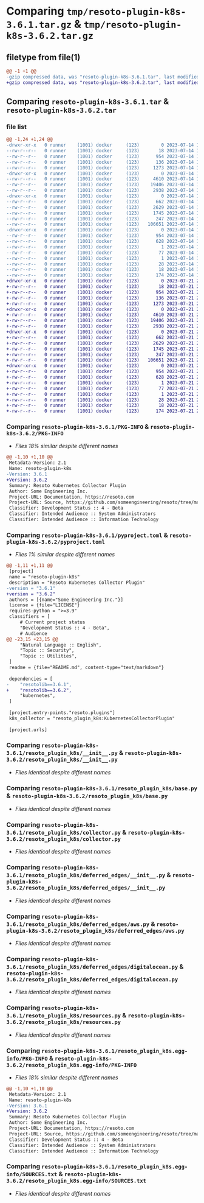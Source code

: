 # Comparing `tmp/resoto-plugin-k8s-3.6.1.tar.gz` & `tmp/resoto-plugin-k8s-3.6.2.tar.gz`

## filetype from file(1)

```diff
@@ -1 +1 @@
-gzip compressed data, was "resoto-plugin-k8s-3.6.1.tar", last modified: Fri Jul 14 17:05:59 2023, max compression
+gzip compressed data, was "resoto-plugin-k8s-3.6.2.tar", last modified: Fri Jul 21 22:12:20 2023, max compression
```

## Comparing `resoto-plugin-k8s-3.6.1.tar` & `resoto-plugin-k8s-3.6.2.tar`

### file list

```diff
@@ -1,24 +1,24 @@
-drwxr-xr-x   0 runner    (1001) docker     (123)        0 2023-07-14 17:05:59.821883 resoto-plugin-k8s-3.6.1/
--rw-r--r--   0 runner    (1001) docker     (123)       18 2023-07-14 17:01:23.000000 resoto-plugin-k8s-3.6.1/MANIFEST.in
--rw-r--r--   0 runner    (1001) docker     (123)      954 2023-07-14 17:05:59.821883 resoto-plugin-k8s-3.6.1/PKG-INFO
--rw-r--r--   0 runner    (1001) docker     (123)      136 2023-07-14 17:01:23.000000 resoto-plugin-k8s-3.6.1/README.md
--rw-r--r--   0 runner    (1001) docker     (123)     1273 2023-07-14 17:01:23.000000 resoto-plugin-k8s-3.6.1/pyproject.toml
-drwxr-xr-x   0 runner    (1001) docker     (123)        0 2023-07-14 17:05:59.821883 resoto-plugin-k8s-3.6.1/resoto_plugin_k8s/
--rw-r--r--   0 runner    (1001) docker     (123)     4610 2023-07-14 17:01:23.000000 resoto-plugin-k8s-3.6.1/resoto_plugin_k8s/__init__.py
--rw-r--r--   0 runner    (1001) docker     (123)    19406 2023-07-14 17:01:23.000000 resoto-plugin-k8s-3.6.1/resoto_plugin_k8s/base.py
--rw-r--r--   0 runner    (1001) docker     (123)     2938 2023-07-14 17:01:23.000000 resoto-plugin-k8s-3.6.1/resoto_plugin_k8s/collector.py
-drwxr-xr-x   0 runner    (1001) docker     (123)        0 2023-07-14 17:05:59.821883 resoto-plugin-k8s-3.6.1/resoto_plugin_k8s/deferred_edges/
--rw-r--r--   0 runner    (1001) docker     (123)      662 2023-07-14 17:01:23.000000 resoto-plugin-k8s-3.6.1/resoto_plugin_k8s/deferred_edges/__init__.py
--rw-r--r--   0 runner    (1001) docker     (123)     2629 2023-07-14 17:01:23.000000 resoto-plugin-k8s-3.6.1/resoto_plugin_k8s/deferred_edges/aws.py
--rw-r--r--   0 runner    (1001) docker     (123)     1745 2023-07-14 17:01:23.000000 resoto-plugin-k8s-3.6.1/resoto_plugin_k8s/deferred_edges/digitalocean.py
--rw-r--r--   0 runner    (1001) docker     (123)      247 2023-07-14 17:01:23.000000 resoto-plugin-k8s-3.6.1/resoto_plugin_k8s/deferred_edges/utils.py
--rw-r--r--   0 runner    (1001) docker     (123)   106651 2023-07-14 17:01:23.000000 resoto-plugin-k8s-3.6.1/resoto_plugin_k8s/resources.py
-drwxr-xr-x   0 runner    (1001) docker     (123)        0 2023-07-14 17:05:59.821883 resoto-plugin-k8s-3.6.1/resoto_plugin_k8s.egg-info/
--rw-r--r--   0 runner    (1001) docker     (123)      954 2023-07-14 17:05:59.000000 resoto-plugin-k8s-3.6.1/resoto_plugin_k8s.egg-info/PKG-INFO
--rw-r--r--   0 runner    (1001) docker     (123)      628 2023-07-14 17:05:59.000000 resoto-plugin-k8s-3.6.1/resoto_plugin_k8s.egg-info/SOURCES.txt
--rw-r--r--   0 runner    (1001) docker     (123)        1 2023-07-14 17:05:59.000000 resoto-plugin-k8s-3.6.1/resoto_plugin_k8s.egg-info/dependency_links.txt
--rw-r--r--   0 runner    (1001) docker     (123)       77 2023-07-14 17:05:59.000000 resoto-plugin-k8s-3.6.1/resoto_plugin_k8s.egg-info/entry_points.txt
--rw-r--r--   0 runner    (1001) docker     (123)        1 2023-07-14 17:02:43.000000 resoto-plugin-k8s-3.6.1/resoto_plugin_k8s.egg-info/not-zip-safe
--rw-r--r--   0 runner    (1001) docker     (123)       28 2023-07-14 17:05:59.000000 resoto-plugin-k8s-3.6.1/resoto_plugin_k8s.egg-info/requires.txt
--rw-r--r--   0 runner    (1001) docker     (123)       18 2023-07-14 17:05:59.000000 resoto-plugin-k8s-3.6.1/resoto_plugin_k8s.egg-info/top_level.txt
--rw-r--r--   0 runner    (1001) docker     (123)      174 2023-07-14 17:05:59.821883 resoto-plugin-k8s-3.6.1/setup.cfg
+drwxr-xr-x   0 runner    (1001) docker     (123)        0 2023-07-21 22:12:20.122733 resoto-plugin-k8s-3.6.2/
+-rw-r--r--   0 runner    (1001) docker     (123)       18 2023-07-21 22:06:13.000000 resoto-plugin-k8s-3.6.2/MANIFEST.in
+-rw-r--r--   0 runner    (1001) docker     (123)      954 2023-07-21 22:12:20.122733 resoto-plugin-k8s-3.6.2/PKG-INFO
+-rw-r--r--   0 runner    (1001) docker     (123)      136 2023-07-21 22:06:13.000000 resoto-plugin-k8s-3.6.2/README.md
+-rw-r--r--   0 runner    (1001) docker     (123)     1273 2023-07-21 22:06:13.000000 resoto-plugin-k8s-3.6.2/pyproject.toml
+drwxr-xr-x   0 runner    (1001) docker     (123)        0 2023-07-21 22:12:20.118733 resoto-plugin-k8s-3.6.2/resoto_plugin_k8s/
+-rw-r--r--   0 runner    (1001) docker     (123)     4610 2023-07-21 22:06:13.000000 resoto-plugin-k8s-3.6.2/resoto_plugin_k8s/__init__.py
+-rw-r--r--   0 runner    (1001) docker     (123)    19406 2023-07-21 22:06:13.000000 resoto-plugin-k8s-3.6.2/resoto_plugin_k8s/base.py
+-rw-r--r--   0 runner    (1001) docker     (123)     2938 2023-07-21 22:06:13.000000 resoto-plugin-k8s-3.6.2/resoto_plugin_k8s/collector.py
+drwxr-xr-x   0 runner    (1001) docker     (123)        0 2023-07-21 22:12:20.122733 resoto-plugin-k8s-3.6.2/resoto_plugin_k8s/deferred_edges/
+-rw-r--r--   0 runner    (1001) docker     (123)      662 2023-07-21 22:06:13.000000 resoto-plugin-k8s-3.6.2/resoto_plugin_k8s/deferred_edges/__init__.py
+-rw-r--r--   0 runner    (1001) docker     (123)     2629 2023-07-21 22:06:13.000000 resoto-plugin-k8s-3.6.2/resoto_plugin_k8s/deferred_edges/aws.py
+-rw-r--r--   0 runner    (1001) docker     (123)     1745 2023-07-21 22:06:13.000000 resoto-plugin-k8s-3.6.2/resoto_plugin_k8s/deferred_edges/digitalocean.py
+-rw-r--r--   0 runner    (1001) docker     (123)      247 2023-07-21 22:06:13.000000 resoto-plugin-k8s-3.6.2/resoto_plugin_k8s/deferred_edges/utils.py
+-rw-r--r--   0 runner    (1001) docker     (123)   106651 2023-07-21 22:06:13.000000 resoto-plugin-k8s-3.6.2/resoto_plugin_k8s/resources.py
+drwxr-xr-x   0 runner    (1001) docker     (123)        0 2023-07-21 22:12:20.122733 resoto-plugin-k8s-3.6.2/resoto_plugin_k8s.egg-info/
+-rw-r--r--   0 runner    (1001) docker     (123)      954 2023-07-21 22:12:20.000000 resoto-plugin-k8s-3.6.2/resoto_plugin_k8s.egg-info/PKG-INFO
+-rw-r--r--   0 runner    (1001) docker     (123)      628 2023-07-21 22:12:20.000000 resoto-plugin-k8s-3.6.2/resoto_plugin_k8s.egg-info/SOURCES.txt
+-rw-r--r--   0 runner    (1001) docker     (123)        1 2023-07-21 22:12:20.000000 resoto-plugin-k8s-3.6.2/resoto_plugin_k8s.egg-info/dependency_links.txt
+-rw-r--r--   0 runner    (1001) docker     (123)       77 2023-07-21 22:12:20.000000 resoto-plugin-k8s-3.6.2/resoto_plugin_k8s.egg-info/entry_points.txt
+-rw-r--r--   0 runner    (1001) docker     (123)        1 2023-07-21 22:08:02.000000 resoto-plugin-k8s-3.6.2/resoto_plugin_k8s.egg-info/not-zip-safe
+-rw-r--r--   0 runner    (1001) docker     (123)       28 2023-07-21 22:12:20.000000 resoto-plugin-k8s-3.6.2/resoto_plugin_k8s.egg-info/requires.txt
+-rw-r--r--   0 runner    (1001) docker     (123)       18 2023-07-21 22:12:20.000000 resoto-plugin-k8s-3.6.2/resoto_plugin_k8s.egg-info/top_level.txt
+-rw-r--r--   0 runner    (1001) docker     (123)      174 2023-07-21 22:12:20.122733 resoto-plugin-k8s-3.6.2/setup.cfg
```

### Comparing `resoto-plugin-k8s-3.6.1/PKG-INFO` & `resoto-plugin-k8s-3.6.2/PKG-INFO`

 * *Files 18% similar despite different names*

```diff
@@ -1,10 +1,10 @@
 Metadata-Version: 2.1
 Name: resoto-plugin-k8s
-Version: 3.6.1
+Version: 3.6.2
 Summary: Resoto Kubernetes Collector Plugin
 Author: Some Engineering Inc.
 Project-URL: Documentation, https://resoto.com
 Project-URL: Source, https://github.com/someengineering/resoto/tree/main/plugins/k8s
 Classifier: Development Status :: 4 - Beta
 Classifier: Intended Audience :: System Administrators
 Classifier: Intended Audience :: Information Technology
```

### Comparing `resoto-plugin-k8s-3.6.1/pyproject.toml` & `resoto-plugin-k8s-3.6.2/pyproject.toml`

 * *Files 1% similar despite different names*

```diff
@@ -1,11 +1,11 @@
 [project]
 name = "resoto-plugin-k8s"
 description = "Resoto Kubernetes Collector Plugin"
-version = "3.6.1"
+version = "3.6.2"
 authors = [{name="Some Engineering Inc."}]
 license = {file="LICENSE"}
 requires-python = ">=3.9"
 classifiers = [
     # Current project status
     "Development Status :: 4 - Beta",
     # Audience
@@ -23,15 +23,15 @@
     "Natural Language :: English",
     "Topic :: Security",
     "Topic :: Utilities",
 ]
 readme = {file="README.md", content-type="text/markdown"}
 
 dependencies = [
-    "resotolib==3.6.1",
+    "resotolib==3.6.2",
     "kubernetes",
 ]
 
 [project.entry-points."resoto.plugins"]
 k8s_collector = "resoto_plugin_k8s:KubernetesCollectorPlugin"
 
 [project.urls]
```

### Comparing `resoto-plugin-k8s-3.6.1/resoto_plugin_k8s/__init__.py` & `resoto-plugin-k8s-3.6.2/resoto_plugin_k8s/__init__.py`

 * *Files identical despite different names*

### Comparing `resoto-plugin-k8s-3.6.1/resoto_plugin_k8s/base.py` & `resoto-plugin-k8s-3.6.2/resoto_plugin_k8s/base.py`

 * *Files identical despite different names*

### Comparing `resoto-plugin-k8s-3.6.1/resoto_plugin_k8s/collector.py` & `resoto-plugin-k8s-3.6.2/resoto_plugin_k8s/collector.py`

 * *Files identical despite different names*

### Comparing `resoto-plugin-k8s-3.6.1/resoto_plugin_k8s/deferred_edges/__init__.py` & `resoto-plugin-k8s-3.6.2/resoto_plugin_k8s/deferred_edges/__init__.py`

 * *Files identical despite different names*

### Comparing `resoto-plugin-k8s-3.6.1/resoto_plugin_k8s/deferred_edges/aws.py` & `resoto-plugin-k8s-3.6.2/resoto_plugin_k8s/deferred_edges/aws.py`

 * *Files identical despite different names*

### Comparing `resoto-plugin-k8s-3.6.1/resoto_plugin_k8s/deferred_edges/digitalocean.py` & `resoto-plugin-k8s-3.6.2/resoto_plugin_k8s/deferred_edges/digitalocean.py`

 * *Files identical despite different names*

### Comparing `resoto-plugin-k8s-3.6.1/resoto_plugin_k8s/resources.py` & `resoto-plugin-k8s-3.6.2/resoto_plugin_k8s/resources.py`

 * *Files identical despite different names*

### Comparing `resoto-plugin-k8s-3.6.1/resoto_plugin_k8s.egg-info/PKG-INFO` & `resoto-plugin-k8s-3.6.2/resoto_plugin_k8s.egg-info/PKG-INFO`

 * *Files 18% similar despite different names*

```diff
@@ -1,10 +1,10 @@
 Metadata-Version: 2.1
 Name: resoto-plugin-k8s
-Version: 3.6.1
+Version: 3.6.2
 Summary: Resoto Kubernetes Collector Plugin
 Author: Some Engineering Inc.
 Project-URL: Documentation, https://resoto.com
 Project-URL: Source, https://github.com/someengineering/resoto/tree/main/plugins/k8s
 Classifier: Development Status :: 4 - Beta
 Classifier: Intended Audience :: System Administrators
 Classifier: Intended Audience :: Information Technology
```

### Comparing `resoto-plugin-k8s-3.6.1/resoto_plugin_k8s.egg-info/SOURCES.txt` & `resoto-plugin-k8s-3.6.2/resoto_plugin_k8s.egg-info/SOURCES.txt`

 * *Files identical despite different names*

